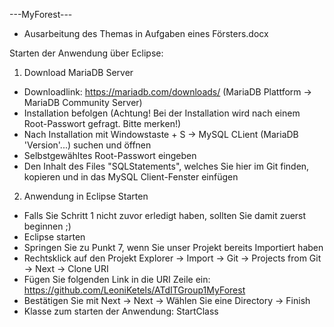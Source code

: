 ---MyForest---

- Ausarbeitung des Themas in Aufgaben eines Försters.docx

Starten der Anwendung über Eclipse:

1. Download MariaDB Server
  - Downloadlink: https://mariadb.com/downloads/   (MariaDB Plattform -> MariaDB Community Server)
  - Installation befolgen (Achtung! Bei der Installation wird nach einem Root-Passwort gefragt. Bitte merken!)
  - Nach Installation mit Windowstaste + S -> MySQL CLient (MariaDB 'Version'...) suchen und öffnen
  - Selbstgewähltes Root-Passwort eingeben
  - Den Inhalt des Files "SQLStatements", welches Sie hier im Git finden, kopieren und in das MySQL Client-Fenster einfügen
 
2. Anwendung in Eclipse Starten
  - Falls Sie Schritt 1 nicht zuvor erledigt haben, sollten Sie damit zuerst beginnen ;)
  - Eclipse starten
  - Springen Sie zu Punkt 7, wenn Sie unser Projekt bereits Importiert haben
  - Rechtsklick auf den Projekt Explorer -> Import -> Git -> Projects from Git -> Next -> Clone URI 
  - Fügen Sie folgenden Link in die URI Zeile ein: https://github.com/LeoniKetels/ATdITGroup1MyForest
  - Bestätigen Sie mit Next -> Next -> Wählen Sie eine Directory -> Finish
  - Klasse zum starten der Anwendung: StartClass
